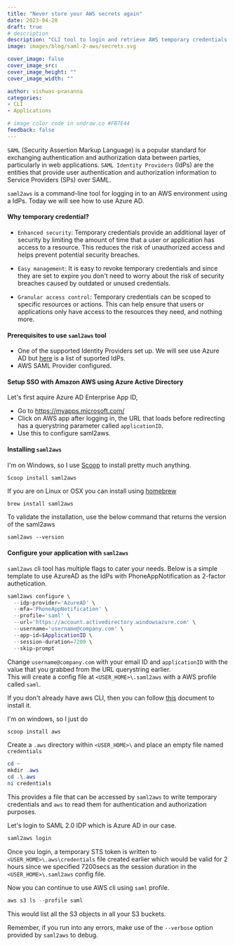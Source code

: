 ```yaml
---
title: "Never store your AWS secrets again"
date: 2023-04-20
draft: true
# description
description: "CLI tool to login and retrieve AWS temporary credentials using Azure AD."
image: images/blog/saml-2-aws/secrets.svg

cover_image: false
cover_image_src: 
cover_image_height: ""
cover_image_width: ""

author: vishwas-prasanna
categories:
- CLI
- Applications

# image color code in undraw.co #FB7E44 
feedback: false
---
```

`SAML` (Security Assertion Markup Language) is a popular standard for exchanging authentication and authorization data between parties, particularly in web applications. `SAML Identity Providers` (IdPs) are the entities that provide user authentication and authorization information to Service Providers (SPs) over SAML.  

`saml2aws` is a command-line tool for logging in to an AWS environment using a IdPs. Today we will see how to use Azure AD.  

#### Why temporary credential?
- `Enhanced security`: Temporary credentials provide an additional layer of security by limiting the amount of time that a user or application has access to a resource. This reduces the risk of unauthorized access and helps prevent potential security breaches.

- `Easy management`: It is easy to revoke temporary credentials and since they are set to expire you don't need to worry about the risk of security breaches caused by outdated or unused credentials. 

- `Granular access control`: Temporary credentials can be scoped to specific resources or actions. This can help ensure that users or applications only have access to the resources they need, and nothing more.

#### Prerequisites to use `saml2aws` tool
- One of the supported Identity Providers set up. We will see use Azure AD but [here](https://github.com/Versent/saml2aws#requirements) is a list of suported IdPs.
- AWS SAML Provider configured.

#### Setup SSO with Amazon AWS using Azure Active Directory
Let's first aquire Azure AD Enterprise App ID,  
- Go to https://myapps.microsoft.com/ 
- Click on AWS app after logging in, the URL that loads before redirecting has a querystring parameter called `applicationID`.
- Use this to configure saml2aws.

#### Installing `saml2aws`
I'm on Windows, so I use [Scoop](https://github.com/ScoopInstaller/Install#scoop-uninstaller) to install pretty much anything.
```powershell
Scoop install saml2aws
```
If you are on Linux or OSX you can install using [homebrew](https://docs.brew.sh/Installation)
```Shell
brew install saml2aws
```
To validate the installation, use the below command that returns the version of the saml2aws
```Shell
saml2aws --version
```
#### Configure your application with `saml2aws`
`saml2aws` cli tool has multiple flags to cater your needs. Below is a simple template to use AzureAD as the IdPs with PhoneAppNotification as 2-factor authetication. 
```Powershell
saml2aws configure \
  --idp-provider='AzureAD' \
  --mfa='PhoneAppNotification' \
  --profile='saml' \
  --url='https://account.activedirectory.windowsazure.com' \
  --username='username@company.com' \   
  --app-id=$ApplicationID \
  --session-duration=7200 \
  --skip-prompt
```
Change `username@company.com` with your email ID and `applicationID` with the value that you grabbed from the URL querystring earlier.  
This will create a config file at `<USER_HOME>\.saml2aws` with a AWS profile called `saml`.

If you don't already have aws CLI, then you can follow [this](https://docs.aws.amazon.com/cli/latest/userguide/getting-started-install.html) document to install it.  

I'm on windows, so I just do  
```Powershell 
scoop install aws
```
Create a `.aws` directory within `<USER_HOME>\` and place an empty file named `credentials` 
```Powershell
cd ~
mkdir .aws
cd .\.aws
ni credentials
```
This provides a file that can be accessed by `saml2aws` to write temporary credentials and `aws` to read them for authentication and authorization purposes.

Let's login to SAML 2.0 IDP which is Azure AD in our case.
```Powershell
saml2aws login
```
Once you login, a temporary STS token is written to `<USER_HOME>\.aws\credentials` file created earlier which would be valid for 2 hours since we specified 7200secs as the session duration in the `<USER_HOME>\.saml2aws` config file.

Now you can continue to use AWS cli using `saml` profile.
```Powershell
aws s3 ls --profile saml
```
This would list all the S3 objects in all your S3 buckets.

Remember, if you run into any errors, make use of the `--verbose` option provided by `saml2aws` to debug.